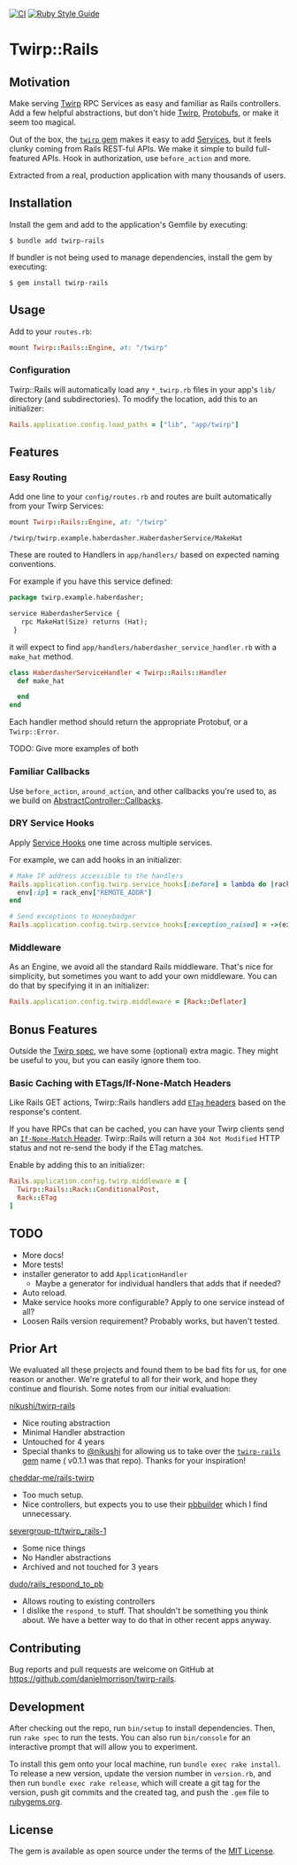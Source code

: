 [![CI](https://github.com/collectiveidea/twirp-rails/actions/workflows/ci.yml/badge.svg)](https://github.com/collectiveidea/twirp-rails/actions/workflows/ci.yml)
[![Ruby Style Guide](https://img.shields.io/badge/code_style-standard-brightgreen.svg)](https://github.com/testdouble/standard)

# Twirp::Rails

## Motivation

Make serving [Twirp](https://twitchtv.github.io/twirp/) RPC Services as easy and familiar as Rails controllers. Add a few helpful abstractions, but don't hide [Twirp](https://twitchtv.github.io/twirp/), [Protobufs](https://protobuf.dev), or make it seem too magical.

Out of the box, the [`twirp` gem](http://github.com/github/twirp-ruby) makes it easy to add [Services](https://github.com/github/twirp-ruby/wiki/Service-Handlers), but it feels clunky coming from Rails REST-ful APIs. We make it simple to build full-featured APIs. Hook in authorization, use `before_action` and more.

Extracted from a real, production application with many thousands of users.

## Installation

Install the gem and add to the application's Gemfile by executing:

    $ bundle add twirp-rails

If bundler is not being used to manage dependencies, install the gem by executing:

    $ gem install twirp-rails

## Usage

Add to your `routes.rb`:

```ruby
mount Twirp::Rails::Engine, at: "/twirp"
```

### Configuration

Twirp::Rails will automatically load any `*_twirp.rb` files in your app's `lib/` directory (and subdirectories). To modify the location, add this to an initializer: 

```ruby 
Rails.application.config.load_paths = ["lib", "app/twirp"]
```

## Features

### Easy Routing

Add one line to your `config/routes.rb` and routes are built automatically from your Twirp Services:

```ruby
mount Twirp::Rails::Engine, at: "/twirp"
```

`/twirp/twirp.example.haberdasher.HaberdasherService/MakeHat`

These are routed to Handlers in `app/handlers/` based on expected naming conventions.

For example if you have this service defined: 

```protobuf
package twirp.example.haberdasher;

service HaberdasherService {
   rpc MakeHat(Size) returns (Hat);
 }
```

it will expect to find `app/handlers/haberdasher_service_handler.rb` with a `make_hat` method. 

```ruby
class HaberdasherServiceHandler < Twirp::Rails::Handler
  def make_hat

  end
end
```

Each handler method should return the appropriate Protobuf, or a `Twirp::Error`.

TODO: Give more examples of both

### Familiar Callbacks

Use `before_action`, `around_action`, and other callbacks you're used to, as we build on [AbstractController::Callbacks](https://api.rubyonrails.org/classes/AbstractController/Callbacks.html).

### DRY Service Hooks

Apply [Service Hooks](https://github.com/twitchtv/twirp-ruby/wiki/Service-Hooks) one time across multiple services.

For example, we can add hooks in an initializer: 

```ruby
# Make IP address accessible to the handlers
Rails.application.config.twirp.service_hooks[:before] = lambda do |rack_env, env|
  env[:ip] = rack_env["REMOTE_ADDR"]
end

# Send exceptions to Honeybadger
Rails.application.config.twirp.service_hooks[:exception_raised] = ->(exception, _env) { Honeybadger.notify(exception) }
```

### Middleware

As an Engine, we avoid all the standard Rails middleware. That's nice for simplicity, but sometimes you want to add your own middleware. You can do that by specifying it in an initializer:

```ruby
Rails.application.config.twirp.middleware = [Rack::Deflater]
```

## Bonus Features

Outside the [Twirp spec](https://twitchtv.github.io/twirp/docs/spec_v7.html), we have some (optional) extra magic. They might be useful to you, but you can easily ignore them too.

### Basic Caching with ETags/If-None-Match Headers

Like Rails GET actions, Twirp::Rails handlers add [`ETag` headers](https://developer.mozilla.org/en-US/docs/Web/HTTP/Headers/ETag) based on the response's content.

If you have RPCs that can be cached, you can have your Twirp clients send an [`If-None-Match` Header](https://developer.mozilla.org/en-US/docs/Web/HTTP/Headers/If-None-Match). Twirp::Rails will return a `304 Not Modified` HTTP status and not re-send the body if the ETag matches.

Enable by adding this to an initializer:

```ruby
Rails.application.config.twirp.middleware = [
  Twirp::Rails::Rack::ConditionalPost,
  Rack::ETag
]
```

## TODO

* More docs!
* More tests!
* installer generator to add `ApplicationHandler`
    * Maybe a generator for individual handlers that adds that if needed?
* Auto reload.
* Make service hooks more configurable? Apply to one service instead of all?
* Loosen Rails version requirement? Probably works, but haven't tested. 

## Prior Art

We evaluated all these projects and found them to be bad fits for us, for one reason or another. We're grateful to all for their work, and hope they continue and flourish. Some notes from our initial evaluation:

[nikushi/twirp-rails](https://github.com/nikushi/twirp-rails)

* Nice routing abstraction
* Minimal Handler abstraction
* Untouched for 4 years
* Special thanks to [@nikushi](https://github.com/nikushi) for allowing us to take over the [`twirp-rails` gem](http://rubygems.org/gems/twirp-rails) name ( v0.1.1 was that repo). Thanks for your inspiration!

[cheddar-me/rails-twirp](https://github.com/cheddar-me/rails-twirp)

* Too much setup.
* Nice controllers, but expects you to use their [pbbuilder](https://github.com/cheddar-me/pbbuilder) which I find unnecessary.

[severgroup-tt/twirp_rails-1](https://github.com/severgroup-tt/twirp_rails-1)

* Some nice things
* No Handler abstractions
* Archived and not touched for 3 years

[dudo/rails_respond_to_pb](https://github.com/dudo/rails_respond_to_pb)

* Allows routing to existing controllers
* I dislike the `respond_to` stuff. That shouldn't be something you think about. We have a better way to do that in other recent apps anyway.

## Contributing

Bug reports and pull requests are welcome on GitHub at https://github.com/danielmorrison/twirp-rails.

## Development

After checking out the repo, run `bin/setup` to install dependencies. Then, run `rake spec` to run the tests. You can also run `bin/console` for an interactive prompt that will allow you to experiment.

To install this gem onto your local machine, run `bundle exec rake install`. To release a new version, update the version number in `version.rb`, and then run `bundle exec rake release`, which will create a git tag for the version, push git commits and the created tag, and push the `.gem` file to [rubygems.org](https://rubygems.org).

## License

The gem is available as open source under the terms of the [MIT License](https://opensource.org/licenses/MIT).
